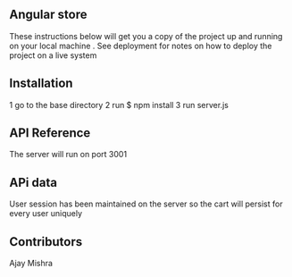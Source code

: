 ## Angular store

These instructions below  will get you a copy of the project up and running on your local machine . See deployment for notes on how to deploy the project on a live system

## Installation
1 go to the base directory
2 run $ npm install
3 run server.js


## API Reference
The server will run on port 3001


## APi data
User session has been maintained on the server so the cart will persist for every user uniquely


## Contributors
Ajay Mishra